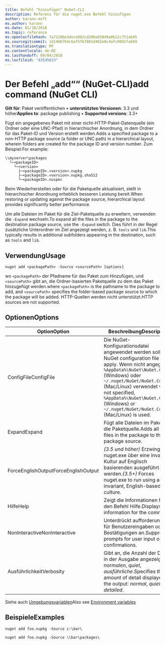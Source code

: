 ```yaml
---
title: Befehl "hinzufügen" NuGet-CLI
description: Referenz für die nuget.exe Befehl hinzufügen
author: karann-msft
ms.author: karann
ms.date: 01/18/2018
ms.topic: reference
ms.openlocfilehash: 7a72186e1dece082cd200a03849a0b12c751a645
ms.sourcegitcommit: 1d1406764c6af5fb7801d462e0c4afc9092fa569
ms.translationtype: MT
ms.contentlocale: de-DE
ms.lasthandoff: 09/04/2018
ms.locfileid: "43545833"
---
```

# <a name="add-command-nuget-cli"></a><span data-ttu-id="41700-103">Der Befehl „add““ (NuGet-CLI)</span><span class="sxs-lookup"><span data-stu-id="41700-103">add command (NuGet CLI)</span></span>

<span data-ttu-id="41700-104">**Gilt für**: Paket veröffentlichen &bullet; **unterstützten Versionen**: 3.3 und höher</span><span class="sxs-lookup"><span data-stu-id="41700-104">**Applies to**: package publishing &bullet; **Supported versions**: 3.3+</span></span>

<span data-ttu-id="41700-105">Fügt ein angegebenes Paket mit einer nicht-HTTP-Paket-Datenquelle (ein Ordner oder eine UNC-Pfad) in hierarchischer Anordnung, in dem Ordner für das Paket-ID und Version erstellt werden.</span><span class="sxs-lookup"><span data-stu-id="41700-105">Adds a specified package to a non-HTTP package source (a folder or UNC path) in a hierarchical layout, wherein folders are created for the package ID and version number.</span></span> <span data-ttu-id="41700-106">Zum Beispiel:</span><span class="sxs-lookup"><span data-stu-id="41700-106">For example:</span></span>

    \\myserver\packages
      └─<packageID>
        └─<version>
          ├─<packageID>.<version>.nupkg
          ├─<packageID>.<version>.nupkg.sha512
          └─<packageID>.nuspec

<span data-ttu-id="41700-107">Beim Wiederherstellen oder für die Paketquelle aktualisiert, stellt in hierarchischer Anordnung erheblich besseren Leistung bereit.</span><span class="sxs-lookup"><span data-stu-id="41700-107">When restoring or updating against the package source, hierarchical layout provides significantly better performance.</span></span>

<span data-ttu-id="41700-108">Um alle Dateien im Paket für die Ziel-Paketquelle zu erweitern, verwenden die `-Expand` wechseln.</span><span class="sxs-lookup"><span data-stu-id="41700-108">To expand all the files in the package to the destination package source, use the `-Expand` switch.</span></span> <span data-ttu-id="41700-109">Dies führt in der Regel zusätzliche Unterordner im Ziel angezeigt werden, z. B. `tools` und `lib`.</span><span class="sxs-lookup"><span data-stu-id="41700-109">This typically results in additional subfolders appearing in the destination, such as `tools` and `lib`.</span></span>

## <a name="usage"></a><span data-ttu-id="41700-110">Verwendung</span><span class="sxs-lookup"><span data-stu-id="41700-110">Usage</span></span>

```cli
nuget add <packagePath> -Source <sourcePath> [options]
```

<span data-ttu-id="41700-111">wo `<packagePath>` der Pfadname für das Paket zum Hinzufügen, und `<sourcePath>` gibt an, die Ordner-basierten Paketquelle zu dem das Paket hinzugefügt werden.</span><span class="sxs-lookup"><span data-stu-id="41700-111">where `<packagePath>` is the pathname to the package to add, and `<sourcePath>` specifies the folder-based package source to which the package will be added.</span></span> <span data-ttu-id="41700-112">HTTP-Quellen werden nicht unterstützt.</span><span class="sxs-lookup"><span data-stu-id="41700-112">HTTP sources are not supported.</span></span>

## <a name="options"></a><span data-ttu-id="41700-113">Optionen</span><span class="sxs-lookup"><span data-stu-id="41700-113">Options</span></span>

| <span data-ttu-id="41700-114">Option</span><span class="sxs-lookup"><span data-stu-id="41700-114">Option</span></span> | <span data-ttu-id="41700-115">Beschreibung</span><span class="sxs-lookup"><span data-stu-id="41700-115">Description</span></span> |
| --- | --- |
| <span data-ttu-id="41700-116">ConfigFile</span><span class="sxs-lookup"><span data-stu-id="41700-116">ConfigFile</span></span> | <span data-ttu-id="41700-117">Die NuGet-Konfigurationsdatei angewendet werden soll.</span><span class="sxs-lookup"><span data-stu-id="41700-117">The NuGet configuration file to apply.</span></span> <span data-ttu-id="41700-118">Wenn nicht angegeben, `%AppData%\NuGet\NuGet.Config` (Windows) oder `~/.nuget/NuGet/NuGet.Config` (Mac/Linux) verwendet wird.</span><span class="sxs-lookup"><span data-stu-id="41700-118">If not specified, `%AppData%\NuGet\NuGet.Config` (Windows) or `~/.nuget/NuGet/NuGet.Config` (Mac/Linux) is used.</span></span>|
| <span data-ttu-id="41700-119">Expand</span><span class="sxs-lookup"><span data-stu-id="41700-119">Expand</span></span> | <span data-ttu-id="41700-120">Fügt alle Dateien im Paket für die Paketquelle.</span><span class="sxs-lookup"><span data-stu-id="41700-120">Adds all the files in the package to the package source.</span></span> |
| <span data-ttu-id="41700-121">ForceEnglishOutput</span><span class="sxs-lookup"><span data-stu-id="41700-121">ForceEnglishOutput</span></span> | <span data-ttu-id="41700-122">*(3.5 und höher)*  Erzwingt nuget.exe über eine invariante Kultur auf Englisch basierenden ausgeführt werden.</span><span class="sxs-lookup"><span data-stu-id="41700-122">*(3.5+)* Forces nuget.exe to run using an invariant, English-based culture.</span></span> |
| <span data-ttu-id="41700-123">Hilfe</span><span class="sxs-lookup"><span data-stu-id="41700-123">Help</span></span> | <span data-ttu-id="41700-124">Zeigt die Informationen für den Befehl Hilfe.</span><span class="sxs-lookup"><span data-stu-id="41700-124">Displays help information for the command.</span></span> |
| <span data-ttu-id="41700-125">NonInteractive</span><span class="sxs-lookup"><span data-stu-id="41700-125">NonInteractive</span></span> | <span data-ttu-id="41700-126">Unterdrückt aufforderungen für Benutzereingaben oder Bestätigungen an.</span><span class="sxs-lookup"><span data-stu-id="41700-126">Suppresses prompts for user input or confirmations.</span></span> |
| <span data-ttu-id="41700-127">Ausführlichkeit</span><span class="sxs-lookup"><span data-stu-id="41700-127">Verbosity</span></span> | <span data-ttu-id="41700-128">Gibt an, die Anzahl der Details in der Ausgabe angezeigt: *normalen*, *quiet*, *ausführliche*.</span><span class="sxs-lookup"><span data-stu-id="41700-128">Specifies the amount of detail displayed in the output: *normal*, *quiet*, *detailed*.</span></span> |

<span data-ttu-id="41700-129">Siehe auch [Umgebungsvariablen](cli-ref-environment-variables.md)</span><span class="sxs-lookup"><span data-stu-id="41700-129">Also see [Environment variables](cli-ref-environment-variables.md)</span></span>

## <a name="examples"></a><span data-ttu-id="41700-130">Beispiele</span><span class="sxs-lookup"><span data-stu-id="41700-130">Examples</span></span>

```cli
nuget add foo.nupkg -Source c:\bar\

nuget add foo.nupkg -Source \\bar\packages\
```
